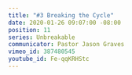 ```yaml
---
title: "#3 Breaking the Cycle"
date: 2020-01-26 09:07:00 -08:00
position: 11
series: Unbreakable
communicator: Pastor Jason Graves
vimeo_id: 387480545
youtube_id: Fe-qqKRHStc
---
```


